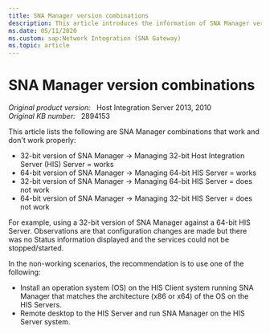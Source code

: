 ```yaml
---
title: SNA Manager version combinations
description: This article introduces the information of SNA Manager version combinations.
ms.date: 05/11/2020
ms.custom: sap:Network Integration (SNA Gateway)
ms.topic: article
---
```

# SNA Manager version combinations

_Original product version:_ &nbsp; Host Integration Server 2013, 2010  
_Original KB number:_ &nbsp; 2894153

This article lists the following are SNA Manager combinations that work and don't work properly:

- 32-bit version of SNA Manager -> Managing 32-bit Host Integration Server (HIS) Server = works
- 64-bit version of SNA Manager -> Managing 64-bit HIS Server = works
- 32-bit version of SNA Manager -> Managing 64-bit HIS Server = does not work
- 64-bit version of SNA Manager -> Managing 32-bit HIS Server = does not work

For example, using a 32-bit version of SNA Manager against a 64-bit HIS Server. Observations are that configuration changes are made but there was no Status information displayed and the services could not be stopped/started.

In the non-working scenarios, the recommendation is to use one of the following:

- Install an operation system (OS) on the HIS Client system running SNA Manager that matches the architecture (x86 or x64) of the OS on the HIS Servers.
- Remote desktop to the HIS Server and run SNA Manager on the HIS Server system.
